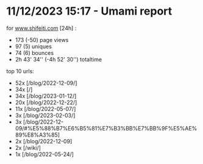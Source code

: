 # 11/12/2023 15:17 - Umami report
for www.shifeiti.com [24h] :

 - 173 (-50) page views
 - 97 (5) uniques
 - 74 (6) bounces
 - 2h 43' 34'' (-4h 52' 30'') totaltime


top 10 urls:
 - 52x [/blog/2022-12-09/]
 - 34x [/]
 - 34x [/blog/2023-01-12/]
 - 20x [/blog/2022-12-22/]
 - 11x [/blog/2022-05-07/]
 - 3x [/blog/2023-02-03/]
 - 3x [/blog/2022-12-09/#%E5%88%B7%E6%B5%81%E7%B3%BB%E7%BB%9F%E5%AE%89%E8%A3%85]
 - 2x [/blog/2022-12-09]
 - 2x [/wiki/]
 - 1x [/blog/2022-05-24/]



